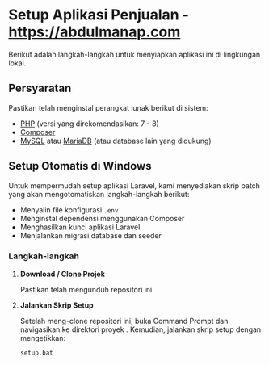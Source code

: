 # Setup Aplikasi Penjualan - https://abdulmanap.com

Berikut adalah langkah-langkah untuk menyiapkan aplikasi ini di lingkungan lokal.

## Persyaratan

Pastikan telah menginstal perangkat lunak berikut di sistem:
- [PHP](https://www.php.net/) (versi yang direkomendasikan: 7 - 8)
- [Composer](https://getcomposer.org/)
- [MySQL](https://www.mysql.com/) atau [MariaDB](https://mariadb.org/) (atau database lain yang didukung)

## Setup Otomatis di Windows

Untuk mempermudah setup aplikasi Laravel, kami menyediakan skrip batch yang akan mengotomatiskan langkah-langkah berikut:
- Menyalin file konfigurasi `.env`
- Menginstal dependensi menggunakan Composer
- Menghasilkan kunci aplikasi Laravel
- Menjalankan migrasi database dan seeder

### Langkah-langkah

1. **Download  / Clone Projek**

   Pastikan  telah mengunduh repositori ini.

2. **Jalankan Skrip Setup**

   Setelah meng-clone repositori ini, buka Command Prompt dan navigasikan ke direktori proyek . Kemudian, jalankan skrip setup dengan mengetikkan:

   ```cmd
   setup.bat

  
